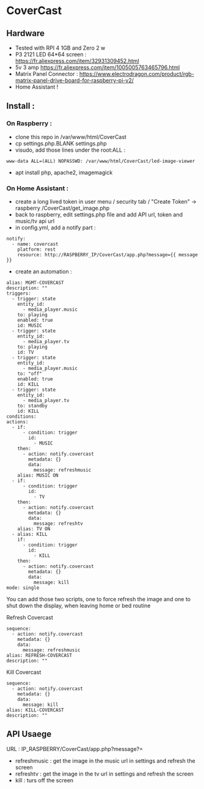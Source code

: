# CoverCast

## Hardware 
* Tested with RPI 4 1GB and Zero 2 w
* P3 2121 LED 64*64 screen : https://fr.aliexpress.com/item/32931309452.html
* 5v 3 amp https://fr.aliexpress.com/item/1005005763465796.html
* Matrix Panel Connector : https://www.electrodragon.com/product/rgb-matrix-panel-drive-board-for-raspberry-pi-v2/
* Home Assistant ! 

## Install : 

### On Raspberry : 
* clone this repo in /var/www/html/CoverCast
* cp settings.php.BLANK settings.php
* visudo, add those lines under the root:ALL : 
```
www-data ALL=(ALL) NOPASSWD: /var/www/html/CoverCast/led-image-viewer
```
* apt install php, apache2, imagemagick

### On Home Assistant :
* create a long lived token in user menu / security tab / "Create Token" -> raspberry /CoverCast/get_image.php
* back to raspberry, edit settings.php file and add API url, token and music/tv api url 
* in config.yml, add a notify part :
```
notify:
  - name: covercast
    platform: rest
    resource: http://RASPBERRY_IP/CoverCast/app.php?message={{ message }}
```
* create an automation : 
```
alias: MGMT-COVERCAST
description: ""
triggers:
  - trigger: state
    entity_id:
      - media_player.music
    to: playing
    enabled: true
    id: MUSIC
  - trigger: state
    entity_id:
      - media_player.tv
    to: playing
    id: TV
  - trigger: state
    entity_id:
      - media_player.music
    to: "off"
    enabled: true
    id: KILL
  - trigger: state
    entity_id:
      - media_player.tv
    to: standby
    id: KILL
conditions:
actions:
  - if:
      - condition: trigger
        id:
          - MUSIC
    then:
      - action: notify.covercast
        metadata: {}
        data:
          message: refreshmusic
    alias: MUSIC ON
  - if:
      - condition: trigger
        id:
          - TV
    then:
      - action: notify.covercast
        metadata: {}
        data:
          message: refreshtv
    alias: TV ON
  - alias: KILL
    if:
      - condition: trigger
        id:
          - KILL
    then:
      - action: notify.covercast
        metadata: {}
        data:
          message: kill
mode: single
```

You can add those two scripts, one to force refresh the image and one to shut down the display, when leaving home or bed routine

Refresh Covercast
```
sequence:
  - action: notify.covercast
    metadata: {}
    data:
      message: refreshmusic
alias: REFRESH-COVERCAST
description: ""
```
Kill Covercast
```
sequence:
  - action: notify.covercast
    metadata: {}
    data:
      message: kill
alias: KILL-COVERCAST
description: ""
```

## API Usaege

URL : IP_RASPBERRY/CoverCast/app.php?message?=
* refreshmusic : get the image in the music url in settings and refresh the screen
* refreshtv : get the image in the tv url in settings and refresh the screen
* kill : turs off the screen

